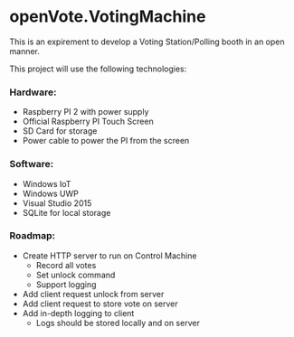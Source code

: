 # openVote.VotingMachine

This is an expirement to develop a Voting Station/Polling booth in an open manner.

This project will use the following technologies:

### Hardware:

* Raspberry PI 2 with power supply
* Official Raspberry PI Touch Screen
* SD Card for storage
* Power cable to power the PI from the screen

### Software:

* Windows IoT
* Windows UWP
* Visual Studio 2015
* SQLite for local storage


### Roadmap:

* Create HTTP server to run on Control Machine
  * Record all votes
  * Set unlock command
  * Support logging
* Add client request unlock from server
* Add client request to store vote on server
* Add in-depth logging to client
  * Logs should be stored locally and on server
